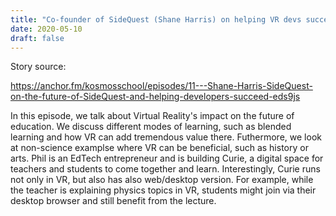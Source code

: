 ```yaml
---
title: "Co-founder of SideQuest (Shane Harris) on helping VR devs succeed [audio]" 
date: 2020-05-10 
draft: false 
---
```


Story source:

https://anchor.fm/kosmosschool/episodes/11---Shane-Harris-SideQuest-on-the-future-of-SideQuest-and-helping-developers-succeed-eds9js


In this episode, we talk about Virtual Reality's impact on the future of
education. We discuss different modes of learning, such as blended learning
and how VR can add tremendous value there. Futhermore, we look at non-science
examplse where VR can be beneficial, such as history or arts. Phil is an
EdTech entrepreneur and is building Curie, a digital space for teachers and
students to come together and learn. Interestingly, Curie runs not only in VR,
but also has also web/desktop version. For example, while the teacher is
explaining physics topics in VR, students might join via their desktop browser
and still benefit from the lecture.


